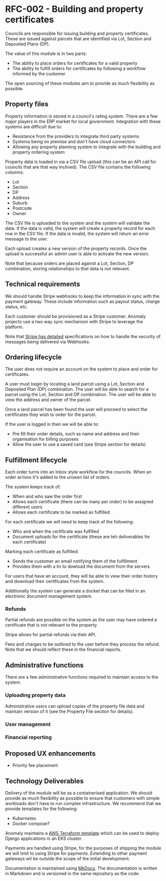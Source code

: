 # RFC-002 - Building and property certificates

Councils are responsible for issuing building and property certificates. These are issued against parcels that are identified via Lot, Section and Deposited Plans (DP).

The value of this module is in two parts:

- The ability to place orders for certificates for a valid property
- The ability to fulfill orders for certificates by following a workflow informed by the customer

The open sourcing of these modules aim to provide as much flexibility as possible.

## Property files

Property information is stored in a council's rating system. There are a few major players in the ERP market for local government. Integration with these systems are difficult due to:

- Resistance from the providers to integrate third party systems
- Systems being on premise and don't have cloud connectors
- Allowing any property planning system to integrate with the building and property ordering system

Property data is loaded in via a CSV file upload (this can be an API call for councils that are that way inclined). The CSV file contains the following columns:

- Lot
- Section
- DP
- Address
- Suburb
- Postcode
- Owner

The CSV file is uploaded to the system and the system will validate the data. If the data is valid, the system will create a property record for each row in the CSV file. If the data is invalid, the system will return an error message to the user.

Each upload creates a new version of the property records. Once the upload is successful an admin user is able to activate the new version.

Note that because orders are placed against a Lot, Section, DP combination, storing relationships to that data is not relevant.

## Technical requirements

We should handle Stripe webhooks to keep the information in sync with the payment gateway. These include information such as payout status, charge status, etc.

Each customer should be provisioned as a Stripe customer. Anomaly projects use a two way sync mechanism with Stripe to leverage the platform.

Note that [Stripe has detailed](https://docs.stripe.com/webhooks) specifications on how to handle the security of messages being delivered via Webhooks.

## Ordering lifecycle

The user does not require an account on the system to place and order for certificates.

A user must begin by locating a land parcel using a Lot, Section and Deposited Plan (DP) combination. The user will be able to search for a parcel using the Lot, Section and DP combination. The user will be able to view the address and owner of the parcel.

Once a land parcel has been found the user will proceed to select the certificates they wish to order for the parcel.

If the user is logged in then we will be able to:

- Pre fill their order details, such as name and address and their organisation for billing purposes
- Allow the user to use a saved card (see Stripe section for details)

## Fulfillment lifecycle

Each order turns into an Inbox style workflow for the councils. When an order arrives it's added to the unseen list of orders.

The system keeps track of:

- When and who saw the order first
- Allows each certificate (there can be many per order) to be assigned different users
- Allows each certificate to be marked as fulfilled

For each certificate we will need to keep track of the following:

- Who and when the certificate was fulfilled
- Document uploads for the certificate (these are teh deliverables for each certificate)

Marking each certificate as fulfilled:

- Sends the customer an email notifying them of the fulfillment
- Provides them with a lin to dowload the document from the servers

For users that have an account, they will be able to view their order history and download their certificates from the system.

Additionally the system can generate a docket that can be filed in an electronic document management system.

### Refunds

Partial refunds are possible on the system as the user may have ordered a certificate that is not relevant to the property.

Stripe allows for partial refunds via their API.

Fees and charges to be outlined to the user before they process the refund. Note that we should reflect these in the financial reports.

## Administrative functions

There are a few administrative functions required to maintain access to the system.

### Uploading property data

Administrative users can upload copies of the property file data and maintain version of it (see the Property File section for details).

### User management

### Financial reporting

## Proposed UX enhancements

- Priority fee placement

## Technology Deliverables

Delivery of the module will be as a containerised application. We should provide as much flexibility as possible to ensure that customers with simple workloads don't have to run complex infrastructure. We recommend that we provide templates for the following:

- Kubernetes
- Docker compose?

Anomaly maintains a [AWS Terraform template](https://github.com/anomaly/aws-eks-cluster) which can be used to deploy Django applications in an EKS cluster.

Payments are handled using Stripe, for the purposes of shipping the module we will limit to using Stripe for payments. Extending to other payment gateways wil be outside the scope of the initial development.

Documentation is maintained using [MkDocs](https://www.mkdocs.org/). The documentation is written in Markdown and is versioned in the same repository as the code.
